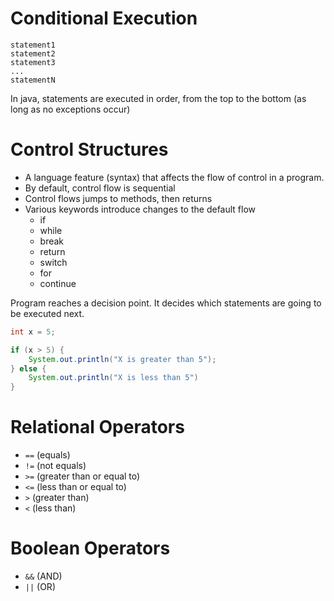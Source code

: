 # Conditional Execution

```
statement1
statement2
statement3
...
statementN
```

In java, statements are executed in order, from the top to the bottom (as long as no exceptions occur)

# Control Structures

- A language feature (syntax) that affects the flow of control in a program. 
- By default, control flow is sequential
- Control flows jumps to methods, then returns
- Various keywords introduce changes to the default flow
  - if
  - while
  - break
  - return
  - switch
  - for
  - continue

Program reaches a decision point. It decides which statements are going to be executed next.

```java
int x = 5;

if (x > 5) {
    System.out.println("X is greater than 5");
} else {
    System.out.println("X is less than 5")
}
```

# Relational Operators

- `==` (equals)
- `!=` (not equals)
- `>=` (greater than or equal to)
- `<=` (less than or equal to)
- `>` (greater than)
- `<` (less than)

# Boolean Operators
- `&&` (AND)
- `||` (OR)
